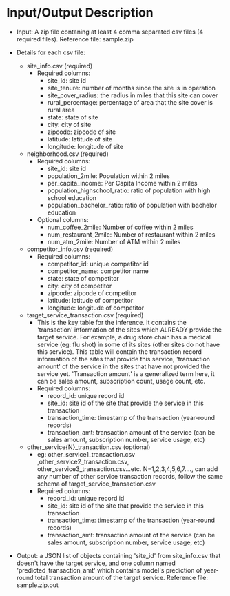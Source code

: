 # Input/Output Description

- Input: A zip file contaning at least 4 comma separated csv files (4 required files). Reference file: sample.zip
- Details for each csv file:
    - site_info.csv (required)
        - Required columns: 
            - site_id: site id
            - site_tenure: number of months since the site is in operation
            - site_cover_radius: the radius in miles that this site can cover
            - rural_percentage: percentage of area that the site cover is rural area
            - state: state of site
            - city: city of site
            - zipcode: zipcode of site
            - latitude: latitude of site
            - longitude: longitude of site
    - neighborhood.csv (required)
        - Required columns: 
            - site_id: site id
            - population_2mile: Population within 2 miles
            - per_capita_income: Per Capita Income within 2 miles
            - population_highschool_ratio: ratio of population with high school education
            - population_bachelor_ratio: ratio of population with bachelor education
        - Optional columns:
            - num_coffee_2mile: Number of  coffee within 2 miles
            - num_restaurant_2mile: Number of restaurant within 2 miles
            - num_atm_2mile: Number of ATM within 2 miles
    - competitor_info.csv (required)
        - Required columns: 
            - competitor_id: unique competitor id
            - competitor_name: competitor name
            - state: state of competitor
            - city: city of competitor
            - zipcode: zipcode of competitor
            - latitude: latitude of competitor
            - longitude: longitude of competitor
    - target_service_transaction.csv (required)
        - This is the key table for the inference. It contains the 'transaction' information of the sites which ALREADY provide the target service. For example, a drug store chain has a medical service (eg: flu shot) in some of its sites (other sites do not have this service). This table will contain the transaction record information of the sites that provide this service, 'transaction amount' of the service in the sites that have not provided the service yet. 'Transaction amount' is a generalized term here, it can be sales amount, subscription count, usage count, etc.  
        - Required columns: 
            - record_id: unique record id
            - site_id: site id of the site that provide the service in this transaction 
            - transaction_time: timestamp of the transaction (year-round records)
            - transaction_amt: transaction amount of the service (can be sales amount, subscription number, service usage, etc)
    - other_service{N}_transaction.csv (optional) 
        - eg: other_service1_transaction.csv ,other_service2_transaction.csv, other_service3_transaction.csv...etc. N=1,2,3,4,5,6,7...., can add any number of other service transaction records, follow the same schema of target_service_transaction.csv
        - Required columns: 
            - record_id: unique record id
            - site_id: site id of the site that provide the service in this transaction 
            - transaction_time: timestamp of the transaction (year-round records)
            - transaction_amt: transaction amount of the service (can be sales amount, subscription number, service usage, etc)
            
            
- Output: a JSON list of objects containing 'site_id' from site_info.csv that doesn't have the target service, and one column named 'predicted_transaction_amt' which contains model's prediction of year-round total transaction amount of the target service. Reference file: sample.zip.out
